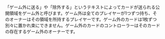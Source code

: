 「ゲーム外に送る」や「除外する」というテキストによってカードが送られる公開領域をゲーム外と呼びます。ゲーム外は全てのプレイヤーが1つずつ持ち、そのオーナーはその領域を所持するプレイヤーです。ゲーム外のカードは1枚ずつ別々に置かれ束にできません。ゲーム外のカードのコントローラーはそのカードの存在するゲーム外のオーナーです。